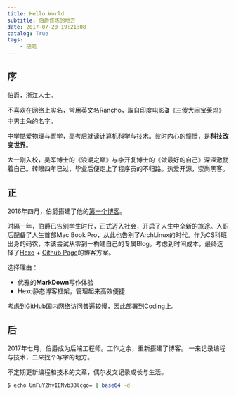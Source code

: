 ```yaml
---
title: Hello World
subtitle: 伯爵修炼的地方
date: 2017-07-20 19:21:08
catalog: True
tags:
    - 随笔
---
```


## 序
伯爵，浙江人士。

不喜欢在网络上实名，常用英文名Rancho，取自印度电影🎬《三傻大闹宝莱坞》中男主角的名字。

中学酷爱物理与哲学，高考后就读计算机科学与技术。彼时内心的憧憬，是**科技改变世界**。

大一刚入校，吴军博士的《浪潮之巅》与李开复博士的《做最好的自己》深深激励着自己。转眼四年已过，毕业后便走上了程序员的不归路。热爱开源，崇尚黑客。

## 正
2016年四月，伯爵搭建了他的[第一个博客](https://rancho1110.com/)。

时隔一年，伯爵已告别学生时代，正式迈入社会，开启了人生中全新的旅途。入职后配备了人生首部Mac Book Pro，从此也告别了ArchLinux的时代。作为CS科班出身的码农，本该尝试从零到一构建自己的专属Blog。考虑到时间成本，最终选择了[Hexo](https://hexo.io/) + [Github Page](https://pages.github.com/)的博客方案。

选择理由：

* 优雅的**MarkDown**写作体验
* Hexo静态博客框架，管理起来高效便捷

考虑到GitHub国内网络访问普遍较慢，因此部署到[Coding](https://pages.coding.net/)上。

## 后
2017年七月，伯爵成为后端工程师。工作之余，重新搭建了博客。
一来记录编程与技术，二来找个写字的地方。

不定期更新编程和技术的文章，偶尔发文记录成长与生活。


```bash
$ echo UmFuY2hvIENvb3Blcgo= | base64 -d
```
